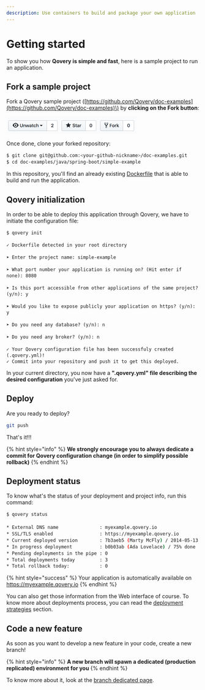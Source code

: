 ```yaml
---
description: Use containers to build and package your own application
---
```


# Getting started

To show you how **Qovery is simple and fast**, here is a sample project to run an application.

## Fork a sample project

Fork a Qovery sample project \([https://github.com/Qovery/doc-examples](https://github.com/Qovery/doc-examples)\) by **clicking on the Fork button**:

![](../.gitbook/assets/github_fork.png)

Once done, clone your forked repository:

```bash
$ git clone git@github.com:<your-github-nickname>/doc-examples.git
$ cd doc-examples/java/spring-boot/simple-example
```

In this repository, you'll find an already existing [Dockerfile](../extending-qovery/dockerfile.md) that is able to build and run the application.

## Qovery initialization

In order to be able to deploy this application through Qovery, we have to initiate the configuration file:

```text
$ qovery init

✓ Dockerfile detected in your root directory

➤ Enter the project name: simple-example

➤ What port number your application is running on? (Hit enter if none): 8080

➤ Is this port accessible from other applications of the same project? (y/n): y

➤ Would you like to expose publicly your application on https? (y/n): y

➤ Do you need any database? (y/n): n

➤ Do you need any broker? (y/n): n

✓ Your Qovery configuration file has been successfuly created (.qovery.yml)!
✓ Commit into your repository and push it to get this deployed.
```

In your current directory, you now have a **".qovery.yml" file describing the desired configuration** you've just asked for.

## Deploy

Are you ready to deploy?

```bash
git push
```

 That's it!!!

{% hint style="info" %}
**We strongly encourage you to always dedicate a commit for Qovery configuration change \(in order to simplify possible rollback\)**
{% endhint %}

## Deployment status

To know what's the status of your deployment and project info, run this command:

```bash
$ qovery status

* External DNS name               : myexample.qovery.io
* SSL/TLS enabled                 : https://myexample.qovery.io
* Current deployed version        : 7b3aeb5 (Marty McFly) / 2014-05-13 02:56
* In progress deployment          : b0b03ab (Ada Lovelace) / 75% done
* Pending deployments in the pipe : 0
* Total deployments today         : 3
* Total rollback today:           : 0
```

{% hint style="success" %}
Your application is automatically available on https://myexample.qovery.io
{% endhint %}

You can also get those information from the Web interface of course. To know more about deployments process, you can read the [deployment strategies](../extending-qovery/deployments-strategies.md) section.

## Code a new feature

As soon as you want to develop a new feature in your code, create a new branch!

{% hint style="info" %}
**A new branch will spawn a dedicated \(production replicated\) environment for you**
{% endhint %}

To know more about it, look at the [branch dedicated page](../extending-qovery/branches.md).

